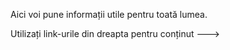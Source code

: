 Aici voi pune informații utile pentru toată lumea.

Utilizați link-urile din dreapta pentru conținut ---> 



